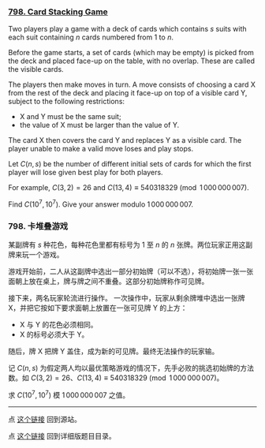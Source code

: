 ### [798. Card Stacking Game](https://projecteuler.net/problem=798)

Two players play a game with a deck of cards which contains $s$ suits with each suit containing $n$ cards numbered from $1$ to $n$.

Before the game starts, a set of cards (which may be empty) is picked from the deck and placed face-up on the table, with no overlap. These are called the visible cards.

The players then make moves in turn.
A move consists of choosing a card X from the rest of the deck and placing it face-up on top of a visible card Y, subject to the following restrictions:

* X and Y must be the same suit;
* the value of X must be larger than the value of Y.

The card X then covers the card Y and replaces Y as a visible card.
The player unable to make a valid move loses and play stops.

Let $C(n, s)$ be the number of different initial sets of cards for which the first player will lose given best play for both players.

For example, $C(3, 2) = 26$ and $C(13, 4) \equiv 540318329 \pmod {1\,000\,000\,007}$.

Find $C(10^7, 10^7)$. Give your answer modulo $1\,000\,000\,007$.


### 798. 卡堆叠游戏

某副牌有 $s$ 种花色，每种花色里都有标号为 $1$ 至 $n$ 的 $n$ 张牌。两位玩家正用这副牌来玩一个游戏。

游戏开始前，二人从这副牌中选出一部分初始牌（可以不选），将初始牌一张一张面朝上放在桌上，牌与牌之间不重叠。这部分初始牌称作可见牌。

接下来，两名玩家轮流进行操作。
一次操作中，玩家从剩余牌堆中选出一张牌 X，并把它按如下要求面朝上放置在一张可见牌 Y 的上方：

* X 与 Y 的花色必须相同。
* X 的标号必须大于 Y。

随后，牌 X 把牌 Y 盖住，成为新的可见牌。最终无法操作的玩家输。

记 $C(n, s)$ 为假定两人均以最优策略游戏的情况下，先手必败的挑选初始牌的方法数。如 $C(3, 2) = 26$、$C(13, 4) \equiv 540318329 \pmod {1\,000\,000\,007}$。

求 $C(10^7, 10^7)$ 模 $1\,000\,000\,007$ 之值。

---

点 [这个链接](https://fsy-juruo.github.io/pe-chinese-translation/) 回到源站。

点 [这个链接](https://fsy-juruo.github.io/pe-chinese-translation/detailed_content_archives.html) 回到详细版题目目录。